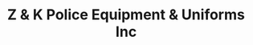 ---
title: "Z & K Police Equipment & Uniforms Inc"
url: /staten-island/z-und-k-police-equipment-und-uniforms-inc/
shop: Kleidung
---